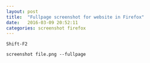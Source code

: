```yaml
---
layout: post
title:  "Fullpage screenshot for website in Firefox"
date:   2016-03-09 20:52:11
categories: screenshot firefox
---
```


`Shift-F2`

`screenshot file.png --fullpage`